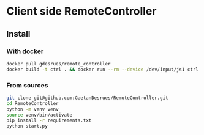 # Client side RemoteController

## Install

### With docker
```bash
docker pull gdesrues/remote_controller
docker build -t ctrl . && docker run --rm --device /dev/input/js1 ctrl
```

### From sources
```bash
git clone git@github.com:GaetanDesrues/RemoteController.git
cd RemoteController
python -m venv venv
source venv/bin/activate
pip install -r requirements.txt
python start.py
```

